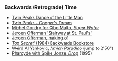 ### Backwards (Retrograde) Time

* [Twin Peaks Dance of the Little Man](https://www.youtube.com/watch?v=h0YI_eHg3Aw)
* [Twin Peaks - Cooper's Dream](https://www.youtube.com/watch?v=xw9bpuJRoyU)
* [Michel Gondry for Cibo Matto, *Sugar Water*](https://www.youtube.com/watch?v=EN9auBn6Jys)
* [Jeroen Offerman 'Stairway at St. Paul's'](https://www.youtube.com/watch?v=NePC8TFbCvg)
* [Jeroen Offerman, making of](https://www.youtube.com/watch?v=nF3caoBIpao)
* [*Top Secret!* (1984) Backwards Bookstore](https://www.youtube.com/watch?v=uuYTVl0iOkk)
* [Weird Al Yankovic, *Amish Paradise*](https://www.youtube.com/watch?v=lOfZLb33uCg) (jump to 2'50")
* [Pharcyde with Spike Jonze, *Drop*](https://www.youtube.com/watch?v=co3qMdkucM0&spfreload=10) (1995)